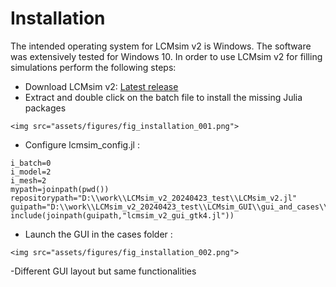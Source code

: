 # Installation 

The intended operating system for LCMsim v2 is Windows. The software was extensively tested for Windows 10. In order to use LCMsim v2 for filling simulations perform the following steps:
- Download LCMsim v2: [Latest release](assets/LCMsim_v2_latestrelease.zip)
- Extract and double click on the batch file to install the missing Julia packages
```@raw html
<img src="assets/figures/fig_installation_001.png">
```
- Configure lcmsim_config.jl :
```
i_batch=0
i_model=2
i_mesh=2
mypath=joinpath(pwd())
repositorypath="D:\\work\\LCMsim_v2_20240423_test\\LCMsim_v2.jl"
guipath="D:\\work\\LCMsim_v2_20240423_test\\LCMsim_GUI\\gui_and_cases\\gui"
include(joinpath(guipath,"lcmsim_v2_gui_gtk4.jl"))
```
- Launch the GUI in the cases folder :
```@raw html
<img src="assets/figures/fig_installation_002.png">
```
-Different GUI layout but same functionalities
